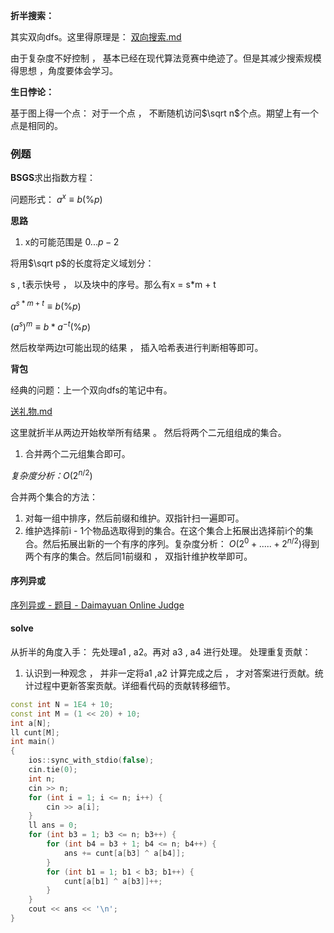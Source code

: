 **折半搜索：**

其实双向dfs。这里得原理是： [双向搜索.md](..\DFS\双向搜索.md) 

由于复杂度不好控制 ， 基本已经在现代算法竞赛中绝迹了。但是其减少搜索规模得思想 ，角度要体会学习。

**生日悖论：**

基于图上得一个点：
对于一个点 ， 不断随机访问$\sqrt n$个点。期望上有一个点是相同的。

### 例题

**BSGS**求出指数方程：

问题形式：
$a^x \equiv  b(\% p)$ 

**思路**

1. x的可能范围是 $0...p-2$

将用$\sqrt p$的长度将定义域划分：

s , t表示快号 ， 以及块中的序号。那么有x = s*m + t

$a^{s*m + t} \equiv b (\% p)$

$(a^s)^m\equiv b*a^{-t}(\% p)$

然后枚举两边t可能出现的结果 ， 插入哈希表进行判断相等即可。

**背包**

经典的问题：上一个双向dfs的笔记中有。

 [送礼物.md](..\DFS\典型\送礼物.md) 

这里就折半从两边开始枚举所有结果 。
然后将两个二元组组成的集合。

1. 合并两个二元组集合即可。

*复杂度分析：*$O(2^{n/2})$

合并两个集合的方法：

1. 对每一组中排序，然后前缀和维护。双指针扫一遍即可。
2. 维护选择前i - 1个物品选取得到的集合。在这个集合上拓展出选择前i个的集合。然后拓展出新的一个有序的序列。复杂度分析：
   $O(2^0 + ..... + 2^{n/2})$得到两个有序的集合。然后同1前缀和 ， 双指针维护枚举即可。



#### 序列异或

[序列异或 - 题目 - Daimayuan Online Judge](http://oj.daimayuan.top/course/30/problem/68)

#### solve

从折半的角度入手： 先处理a1 , a2。再对 a3 , a4 进行处理。
处理重复贡献： 
1. 认识到一种观念 ， 并非一定将a1 ,a2 计算完成之后 ， 才对答案进行贡献。统计过程中更新答案贡献。详细看代码的贡献转移细节。
```cpp
const int N = 1E4 + 10;
const int M = (1 << 20) + 10;
int a[N];
ll cunt[M];
int main()
{
	ios::sync_with_stdio(false);
	cin.tie(0);
	int n;
	cin >> n;
	for (int i = 1; i <= n; i++) {
		cin >> a[i];
	}
	ll ans = 0;
	for (int b3 = 1; b3 <= n; b3++) {
		for (int b4 = b3 + 1; b4 <= n; b4++) {
			ans += cunt[a[b3] ^ a[b4]];
		}
		for (int b1 = 1; b1 < b3; b1++) {
			cunt[a[b1] ^ a[b3]]++;
		}
	}
	cout << ans << '\n';
}
```







